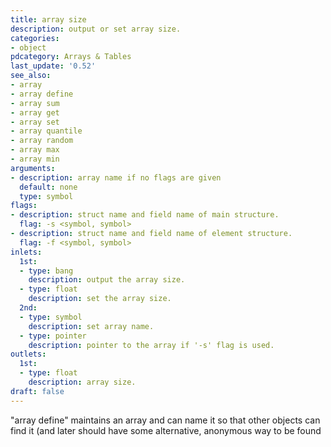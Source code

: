 ```yaml
---
title: array size
description: output or set array size.
categories:
- object
pdcategory: Arrays & Tables
last_update: '0.52'
see_also:
- array
- array define
- array sum
- array get
- array set
- array quantile
- array random
- array max
- array min
arguments:
- description: array name if no flags are given 
  default: none
  type: symbol
flags:
- description: struct name and field name of main structure.
  flag: -s <symbol, symbol>
- description: struct name and field name of element structure.
  flag: -f <symbol, symbol>
inlets:
  1st:
  - type: bang
    description: output the array size.
  - type: float
    description: set the array size.
  2nd:
  - type: symbol
    description: set array name.
  - type: pointer
    description: pointer to the array if '-s' flag is used.
outlets:
  1st:
  - type: float
    description: array size.
draft: false
---
```

"array define" maintains an array and can name it so that other objects can find it (and later should have some alternative, anonymous way to be found
